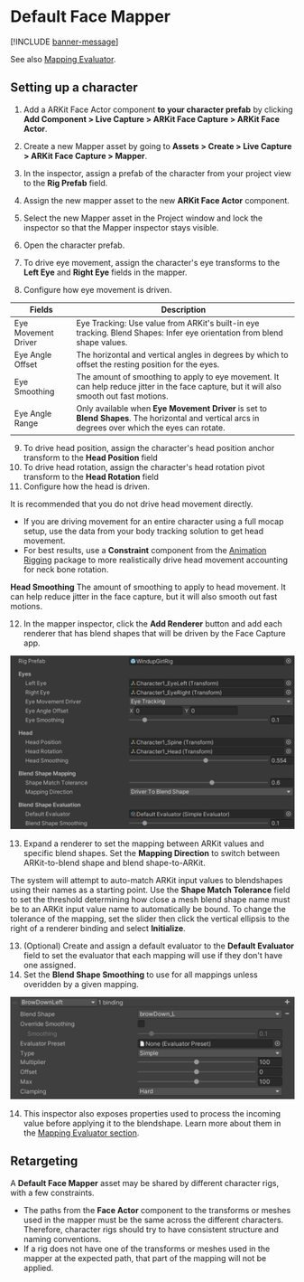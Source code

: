 # Default Face Mapper

[!INCLUDE [banner-message](banner-message.md)]

See also [Mapping Evaluator](face-capture-mapping-evaluator.md).

## Setting up a character

1. Add a ARKit Face Actor component **to your character prefab** by clicking **Add Component > Live Capture > ARKit Face Capture > ARKit Face Actor**.

2. Create a new Mapper asset by going to **Assets > Create > Live Capture > ARKit Face Capture > Mapper**.

3. In the inspector, assign a prefab of the character from your project view to the **Rig Prefab** field.

4. Assign the new mapper asset to the new **ARKit Face Actor** component.

5. Select the new Mapper asset in the Project window and lock the inspector so that the Mapper inspector stays visible.

6. Open the character prefab.

7. To drive eye movement, assign the character's eye transforms to the **Left Eye** and **Right Eye** fields in the mapper.

8. Configure how eye movement is driven.

| Fields     | Description |
| ---- | ----|
| Eye Movement Driver     |  Eye Tracking: Use value from ARKit's built-in eye tracking. Blend Shapes: Infer eye orientation from blend shape values. |
| Eye Angle Offset | The horizontal and vertical angles in degrees by which to offset the resting position for the eyes. |
| Eye Smoothing | The amount of smoothing to apply to eye movement. It can help reduce jitter in the face capture, but it will also smooth out fast motions. |
| Eye Angle Range | Only available when **Eye Movement Driver** is set to **Blend Shapes**. The horizontal and vertical arcs in degrees over which the eyes can rotate. |

9. To drive head position, assign the character's head position anchor transform to the **Head Position** field
10. To drive head rotation, assign the character's head rotation pivot transform to the **Head Rotation** field
11. Configure how the head is driven.

It is recommended that you do not drive head movement directly.

* If you are driving movement for an entire character using a full mocap setup, use the data from your body tracking solution to get head movement.
* For best results, use a **Constraint** component from the [Animation Rigging](https://docs.unity3d.com/Packages/com.unity.animation.rigging@1.0/manual/index.html) package to more realistically drive head movement accounting for neck bone rotation.

**Head Smoothing** The amount of smoothing to apply to head movement. It can help reduce jitter in the face capture, but it will also smooth out fast motions.

12. In the mapper inspector, click the **Add Renderer** button and add each renderer that has blend shapes that will be driven by the Face Capture app.

![Mapper Inspector](images/face-capture-mapping-inspector.png)

13. Expand a renderer to set the mapping between ARKit values and specific blend shapes. Set the **Mapping Direction** to switch between ARKit-to-blend shape and blend shape-to-ARKit.

The system will attempt to auto-match ARKit input values to blendshapes using their names as a starting point. Use the **Shape Match Tolerance** field to set the  threshold determining how close a mesh blend shape name must be to an ARKit input value name to automatically be bound. To change the tolerance of the mapping, set the slider then click the vertical ellipsis to the right of a renderer binding and select **Initialize**.

13. (Optional) Create and assign a default evaluator to the **Default Evaluator** field to set the evaluator that each mapping will use if they don't have one assigned.
14. Set the **Blend Shape Smoothing** to use for all mappings unless overidden by a given mapping.

![Blendshape Built-in Evaluator](images/face-capture-mapper-blendshape.png)

14. This inspector also exposes properties used to process the incoming value before applying it to the blendshape. Learn more about them in the [Mapping Evaluator section](face-capture-mapping-evaluator.md).

## Retargeting

A **Default Face Mapper** asset may be shared by different character rigs, with a few constraints.

* The paths from the **Face Actor** component to the transforms or meshes used in the mapper must be the same across the different characters. Therefore, character rigs should try to have consistent structure and naming conventions.
* If a rig does not have one of the transforms or meshes used in the mapper at the expected path, that part of the mapping will not be applied.
